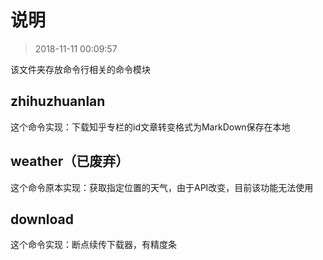 # 说明

> 2018-11-11 00:09:57

该文件夹存放命令行相关的命令模块

## zhihuzhuanlan

这个命令实现：下载知乎专栏的id文章转变格式为MarkDown保存在本地

## weather（已废弃）

这个命令原本实现：获取指定位置的天气，由于API改变，目前该功能无法使用

## download

这个命令实现：断点续传下载器，有精度条
